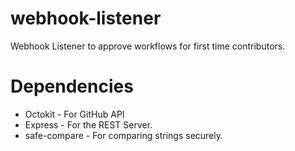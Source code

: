 # webhook-listener
Webhook Listener to approve workflows for first time contributors.

# Dependencies
  * Octokit - For GitHub API
  * Express - For the REST Server.
  * safe-compare - For comparing strings securely.

